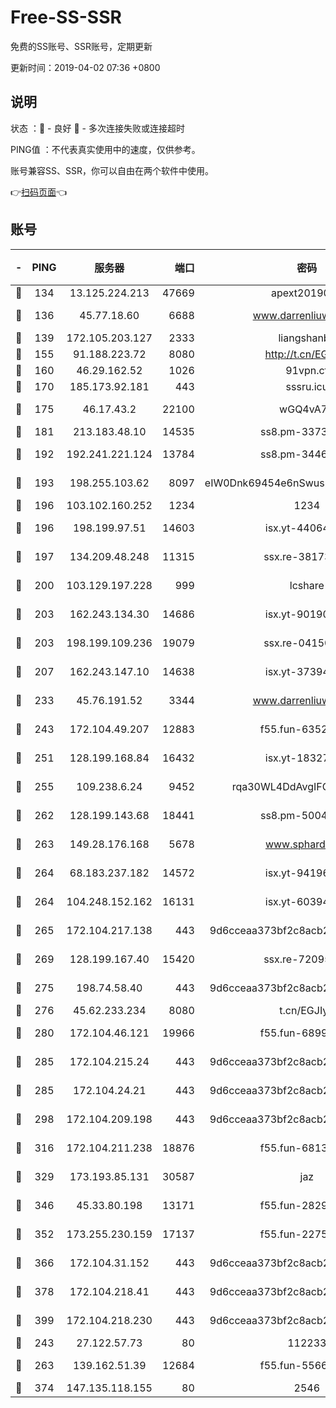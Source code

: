 # Free-SS-SSR

免费的SS账号、SSR账号，定期更新

更新时间：2019-04-02 07:36 +0800

## 说明

状态     ：🙂 - 良好 🙁 - 多次连接失败或连接超时

PING值   ：不代表真实使用中的速度，仅供参考。

账号兼容SS、SSR，你可以自由在两个软件中使用。

👉[扫码页面](https://liesauer.github.io/Free-SS-SSR/)👈

## 账号

|-|PING|服务器|端口|密码|加密方式|区域|
|:----:|:----:|:-----:|-----:|:----:|:----:|:----:|
|🙂|134|13.125.224.213|47669|apext2019001|chacha20|KR|
|🙂|136|45.77.18.60|6688|www.darrenliuwei.com|aes-256-cfb|JP|
|🙂|139|172.105.203.127|2333|liangshanbo|chacha20|JP|
|🙂|155|91.188.223.72|8080|http://t.cn/EGJIyrl|rc4-md5|RU|
|🙂|160|46.29.162.52|1026|91vpn.cf|rc4-md5|RU|
|🙂|170|185.173.92.181|443|sssru.icu|rc4-md5|RU|
|🙂|175|46.17.43.2|22100|wGQ4vA7D|aes-256-gcm|RU|
|🙂|181|213.183.48.10|14535|ss8.pm-33736221|rc4-md5|RU|
|🙂|192|192.241.221.124|13784|ss8.pm-34461522|aes-256-cfb|US|
|🙂|193|198.255.103.62|8097|eIW0Dnk69454e6nSwuspv9DmS201tQ0D|aes-256-cfb|US|
|🙂|196|103.102.160.252|1234|1234|rc4-md5|JP|
|🙂|196|198.199.97.51|14603|isx.yt-44064347|aes-256-cfb|US|
|🙂|197|134.209.48.248|11315|ssx.re-38173894|aes-256-cfb|US|
|🙂|200|103.129.197.228|999|lcshare|aes-256-cfb|CN|
|🙂|203|162.243.134.30|14686|isx.yt-90190160|aes-256-cfb|US|
|🙂|203|198.199.109.236|19079|ssx.re-04150237|aes-256-cfb|US|
|🙂|207|162.243.147.10|14638|isx.yt-37394875|aes-256-cfb|US|
|🙂|233|45.76.191.52|3344|www.darrenliuwei.com|aes-256-cfb|AU|
|🙂|243|172.104.49.207|12883|f55.fun-63527647|aes-256-cfb|SG|
|🙂|251|128.199.168.84|16432|isx.yt-18327519|aes-256-cfb|SG|
|🙂|255|109.238.6.24|9452|rqa30WL4DdAvgIFG6Fs3znzTa|aes-256-cfb|FR|
|🙂|262|128.199.143.68|18441|ss8.pm-50042831|aes-256-cfb|SG|
|🙂|263|149.28.176.168|5678|www.sphard.com|aes-256-cfb|SG|
|🙂|264|68.183.237.182|14572|isx.yt-94196593|aes-256-cfb|SG|
|🙂|264|104.248.152.162|16131|isx.yt-60394237|aes-256-cfb|SG|
|🙂|265|172.104.217.138|443|9d6cceaa373bf2c8acb22e60b6a58be6|aes-256-cfb|US|
|🙂|269|128.199.167.40|15420|ssx.re-72095229|aes-256-cfb|SG|
|🙂|275|198.74.58.40|443|9d6cceaa373bf2c8acb22e60b6a58be6|aes-256-cfb|US|
|🙂|276|45.62.233.234|8080|t.cn/EGJIyrl|rc4-md5|CA|
|🙂|280|172.104.46.121|19966|f55.fun-68996821|aes-256-cfb|SG|
|🙂|285|172.104.215.24|443|9d6cceaa373bf2c8acb22e60b6a58be6|aes-256-cfb|US|
|🙂|285|172.104.24.21|443|9d6cceaa373bf2c8acb22e60b6a58be6|aes-256-cfb|US|
|🙂|298|172.104.209.198|443|9d6cceaa373bf2c8acb22e60b6a58be6|aes-256-cfb|US|
|🙂|316|172.104.211.238|18876|f55.fun-68130782|aes-256-cfb|US|
|🙂|329|173.193.85.131|30587|jaz|aes-256-cfb|US|
|🙂|346|45.33.80.198|13171|f55.fun-28295578|aes-256-cfb|US|
|🙂|352|173.255.230.159|17137|f55.fun-22752790|aes-256-cfb|US|
|🙂|366|172.104.31.152|443|9d6cceaa373bf2c8acb22e60b6a58be6|aes-256-cfb|US|
|🙂|378|172.104.218.41|443|9d6cceaa373bf2c8acb22e60b6a58be6|aes-256-cfb|US|
|🙂|399|172.104.218.230|443|9d6cceaa373bf2c8acb22e60b6a58be6|aes-256-cfb|US|
|🙂|243|27.122.57.73|80|112233|chacha20|CN|
|🙂|263|139.162.51.39|12684|f55.fun-55660117|aes-256-cfb|SG|
|🙁|374|147.135.118.155|80|2546|chacha20|US|
